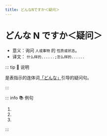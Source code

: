 ```yaml
---
title: どんなNですか＜疑问＞
---
```


# どんな N ですか＜疑问＞

* 意义：询问 `人或事物` 的 `性质或状态`。
* 译文： `什么样的......;怎么样的......`

::: tip :bookmark: 说明

是表指示的连体词[「どんな」](../../term/ltc.md)引导的疑问句。

:::

::: info :books: 例句

1. <grammer-content id='1-3-7-0' sentence="[劉/りゅう]さんは**どんな**[先生/せんせい]**ですか**。" trans='刘老师是怎样的一位老师呢？' />
2. <grammer-content id='1-3-7-1' sentence="[王/おう]さんは**どんな**[学生/がくせい]**ですか**。" trans='小王这个学生怎么样？' />
3. <grammer-content id='1-3-7-2' sentence="[京華/きょうか][大学/だいがく]は**どんな**[大学/だいがく]**ですか**。" trans='京华大学是所怎样的大学？' />

:::
